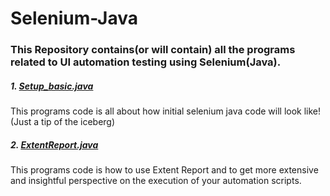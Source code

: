# Selenium-Java

### This Repository contains(or will contain) all the programs related to UI automation testing using Selenium(Java).  

##### **1. [Setup_basic.java](https://github.com/loydtellis/Selenium-Java/blob/main/Setup_basic.java)**
This programs code is all about how initial selenium java code will look like! (Just a tip of the iceberg) 

##### **2. [ExtentReport.java](https://github.com/loydtellis/Selenium-Java/blob/main/ExtentReport.java)**
This programs code is how to use Extent Report and to get more extensive and insightful perspective on the execution of your automation scripts.  
